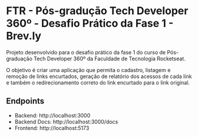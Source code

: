 # FTR - Pós-gradução Tech Developer 360º - Desafio Prático da Fase 1 - Brev.ly

Projeto desenvolvido para o desafio prático da fase 1 do curso de Pós-graduação Tech Developer 360º da Faculdade de Tecnologia Rocketseat.

O objetivo é criar uma aplicação que permita o cadastro, listagem e remoção de links encurtados, geração de relatório dos acessos de cada link e também o redirecionamento correto do link encurtado para o link original.

## Endpoints

- Backend: http://localhost:3000
- Backend Docs: http://localhost:3000/docs
- Frontend: http://localhost:5173
